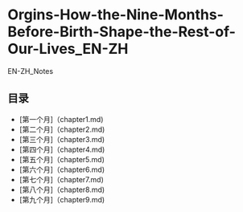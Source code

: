 # Orgins-How-the-Nine-Months-Before-Birth-Shape-the-Rest-of-Our-Lives_EN-ZH

EN-ZH_Notes

## 目录
- [第一个月]（chapter1.md)
- [第二个月]（chapter2.md)
- [第三个月]（chapter3.md)
- [第四个月]（chapter4.md)
- [第五个月]（chapter5.md)
- [第六个月]（chapter6.md)
- [第七个月]（chapter7.md)
- [第八个月]（chapter8.md)
- [第九个月]（chapter9.md)

